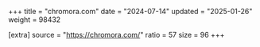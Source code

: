 +++
title = "chromora.com"
date = "2024-07-14"
updated = "2025-01-26"
weight = 98432

[extra]
source = "https://chromora.com/"
ratio = 57
size = 96
+++
